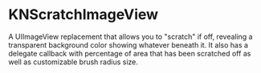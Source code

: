 KNScratchImageView
==================

A UIImageView replacement that allows you to "scratch" if off, revealing a transparent background color showing whatever beneath it.
It also has a delegate callback with percentage of area that has been scratched off as well as customizable brush radius size.


